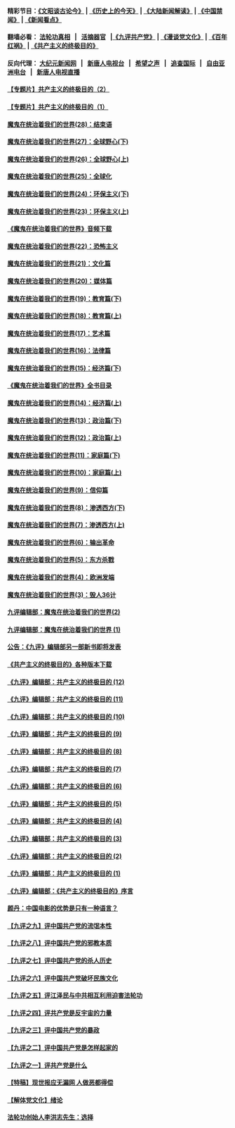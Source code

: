 #### 精彩节目：[《文昭谈古论今》](http://155.138.205.71/wenzhao) | [《历史上的今天》](http://155.138.205.71/today-in-history) | [《大陆新闻解读》](http://155.138.205.71/ntdtv-comedy) | [《中国禁闻》](http://155.138.205.71/ntdtv-news) | [《新闻看点》](http://155.138.205.71/news-insight) 

 #### 翻墙必看： [法轮功真相](http://155.138.205.71:10000/videos/truth.html) &nbsp;&nbsp;|&nbsp;&nbsp; [活摘器官](http://155.138.205.71:10000/videos/res/Organs/) &nbsp;&nbsp;|[《九评共产党》](http://155.138.205.71:10000/videos/jiuping) | [《漫谈党文化》](http://155.138.205.71:10000/videos/mtdwh) | [《百年红祸》](http://155.138.205.71:10000/videos/bnhh) | [《共产主义的终极目的》](http://155.138.205.71:10000/videos/res/zjmd) 

 #### 反向代理： [大纪元新闻网](http://155.138.205.71:10080/) &nbsp;&nbsp;|&nbsp;&nbsp; [新唐人电视台](http://155.138.205.71:8000/) &nbsp;&nbsp;|&nbsp;&nbsp; [希望之声](http://155.138.205.71:8200/) &nbsp;&nbsp;|&nbsp;&nbsp; [追查国际](http://155.138.205.71:10010/) &nbsp;&nbsp;|&nbsp;&nbsp; [自由亚洲电台](http://155.138.205.71:9800/) &nbsp;&nbsp;|&nbsp;&nbsp; [新唐人电视直播](http://155.138.205.71/) 

#### [【专题片】共产主义的终极目的（2）](../pages/nsc422/n11061941.md?t=03020336) 

#### [【专题片】共产主义的终极目的（1）](../pages/nsc422/n11047728.md?t=03020336) 

#### [魔鬼在统治着我们的世界(28)：结束语](../pages/nsc422/n10936246.md?t=03020336) 

#### [魔鬼在统治着我们的世界(27)：全球野心(下)](../pages/nsc422/n10928319.md?t=03020336) 

#### [魔鬼在统治着我们的世界(26)：全球野心(上)](../pages/nsc422/n10900318.md?t=03020336) 

#### [魔鬼在统治着我们的世界(25)：全球化](../pages/nsc422/n10788205.md?t=03020336) 

#### [魔鬼在统治着我们的世界(24)：环保主义(下)](../pages/nsc422/n10695307.md?t=03020336) 

#### [魔鬼在统治着我们的世界(23)：环保主义(上)](../pages/nsc422/n10688613.md?t=03020336) 

#### [《魔鬼在统治着我们的世界》音频下载](../pages/nsc422/n10635553.md?t=03020336) 

#### [魔鬼在统治着我们的世界(22)：恐怖主义](../pages/nsc422/n10614727.md?t=03020336) 

#### [魔鬼在统治着我们的世界(21)：文化篇](../pages/nsc422/n10597706.md?t=03020336) 

#### [魔鬼在统治着我们的世界(20)：媒体篇](../pages/nsc422/n10586579.md?t=03020336) 

#### [魔鬼在统治着我们的世界(19)：教育篇(下)](../pages/nsc422/n10564808.md?t=03020336) 

#### [魔鬼在统治着我们的世界(18)：教育篇(上)](../pages/nsc422/n10526970.md?t=03020336) 

#### [魔鬼在统治着我们的世界(17)：艺术篇](../pages/nsc422/n10499093.md?t=03020336) 

#### [魔鬼在统治着我们的世界(16)：法律篇](../pages/nsc422/n10485969.md?t=03020336) 

#### [魔鬼在统治着我们的世界(15)：经济篇(下)](../pages/nsc422/n10469975.md?t=03020336) 

#### [《魔鬼在统治着我们的世界》全书目录](../pages/nsc422/n10464261.md?t=03020336) 

#### [魔鬼在统治着我们的世界(14)：经济篇(上)](../pages/nsc422/n10457370.md?t=03020336) 

#### [魔鬼在统治着我们的世界(13)：政治篇(下)](../pages/nsc422/n10448270.md?t=03020336) 

#### [魔鬼在统治着我们的世界(12)：政治篇(上)](../pages/nsc422/n10444576.md?t=03020336) 

#### [魔鬼在统治着我们的世界(11)：家庭篇(下)](../pages/nsc422/n10440961.md?t=03020336) 

#### [魔鬼在统治着我们的世界(10)：家庭篇(上)](../pages/nsc422/n10435448.md?t=03020336) 

#### [魔鬼在统治着我们的世界(9)：信仰篇](../pages/nsc422/n10432159.md?t=03020336) 

#### [魔鬼在统治着我们的世界(8)：渗透西方(下)](../pages/nsc422/n10429603.md?t=03020336) 

#### [魔鬼在统治着我们的世界(7)：渗透西方(上)](../pages/nsc422/n10426013.md?t=03020336) 

#### [魔鬼在统治着我们的世界(6)：输出革命](../pages/nsc422/n10421536.md?t=03020336) 

#### [魔鬼在统治着我们的世界(5)：东方杀戮](../pages/nsc422/n10417707.md?t=03020336) 

#### [魔鬼在统治着我们的世界(4)：欧洲发端](../pages/nsc422/n10414890.md?t=03020336) 

#### [魔鬼在统治着我们的世界(3)：毁人36计](../pages/nsc422/n10411583.md?t=03020336) 

#### [九评编辑部：魔鬼在统治着我们的世界(2)](../pages/nsc422/n10410036.md?t=03020336) 

#### [九评编辑部：魔鬼在统治着我们的世界 (1)](../pages/nsc422/n10406825.md?t=03020336) 

#### [公告：《九评》编辑部另一部新书即将发表](../pages/nsc422/n10405104.md?t=03020336) 

#### [《共产主义的终极目的》各种版本下载](../pages/nsc422/n10022138.md?t=03020336) 

#### [《九评》编辑部：共产主义的终极目的 (12)](../pages/nsc422/n9933272.md?t=03020336) 

#### [《九评》编辑部：共产主义的终极目的 (11)](../pages/nsc422/n9924973.md?t=03020336) 

#### [《九评》编辑部：共产主义的终极目的 (10)](../pages/nsc422/n9920883.md?t=03020336) 

#### [《九评》编辑部：共产主义的终极目的 (9)](../pages/nsc422/n9916363.md?t=03020336) 

#### [《九评》编辑部：共产主义的终极目的 (8)](../pages/nsc422/n9912488.md?t=03020336) 

#### [《九评》编辑部：共产主义的终极目的 (7)](../pages/nsc422/n9901176.md?t=03020336) 

#### [《九评》编辑部：共产主义的终极目的 (6)](../pages/nsc422/n9899359.md?t=03020336) 

#### [《九评》编辑部：共产主义的终极目的 (5)](../pages/nsc422/n9893174.md?t=03020336) 

#### [《九评》编辑部：共产主义的终极目的 (4)](../pages/nsc422/n9891246.md?t=03020336) 

#### [《九评》编辑部：共产主义的终极目的 (3)](../pages/nsc422/n9879879.md?t=03020336) 

#### [《九评》编辑部：共产主义的终极目的 (2)](../pages/nsc422/n9876205.md?t=03020336) 

#### [《九评》编辑部：共产主义的终极目的 (1)](../pages/nsc422/n9865857.md?t=03020336) 

#### [《九评》编辑部：《共产主义的终极目的》序言](../pages/nsc422/n9862666.md?t=03020336) 

#### [颜丹：中国电影的优势是只有一种语言？](../pages/nsc422/n9583062.md?t=03020336) 

#### [【九评之九】评中国共产党的流氓本性](../pages/nsc422/n737542.md?t=03020336) 

#### [【九评之八】评中国共产党的邪教本质](../pages/nsc422/n735942.md?t=03020336) 

#### [【九评之七】评中国共产党的杀人历史](../pages/nsc422/n733806.md?t=03020336) 

#### [【九评之六】评中国共产党破坏民族文化](../pages/nsc422/n731667.md?t=03020336) 

#### [【九评之五】评江泽民与中共相互利用迫害法轮功](../pages/nsc422/n730058.md?t=03020336) 

#### [【九评之四】评共产党是反宇宙的力量](../pages/nsc422/n727814.md?t=03020336) 

#### [【九评之三】评中国共产党的暴政](../pages/nsc422/n725597.md?t=03020336) 

#### [【九评之二】评中国共产党是怎样起家的](../pages/nsc422/n723946.md?t=03020336) 

#### [【九评之一】评共产党是什么](../pages/nsc422/n722529.md?t=03020336) 

#### [【特稿】现世报应无漏网 人做恶都得偿](../pages/nsc422/n4215167.md?t=03020336) 

#### [【解体党文化】绪论](../pages/nsc422/n1449356.md?t=03020336) 

#### [法轮功创始人李洪志先生：选择](../pages/nsc422/n3580738.md?t=03020336) 

